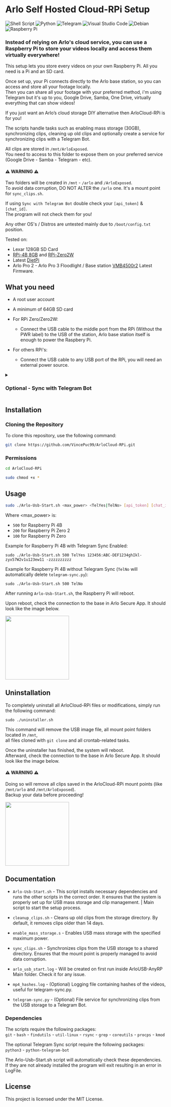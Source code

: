 # Arlo Self Hosted Cloud-RPi Setup

![Shell Script](https://img.shields.io/badge/shell_script-%23121011.svg?style=for-the-badge&logo=gnu-bash&logoColor=white)
![Python](https://img.shields.io/badge/python-3670A0?style=for-the-badge&logo=python&logoColor=ffdd54)
![Telegram](https://img.shields.io/badge/Telegram-2CA5E0?style=for-the-badge&logo=telegram&logoColor=white)
![Visual Studio Code](https://img.shields.io/badge/Visual%20Studio%20Code-0078d7.svg?style=for-the-badge&logo=visual-studio-code&logoColor=white)
![Debian](https://img.shields.io/badge/Debian-D70A53?style=for-the-badge&logo=debian&logoColor=white)
![Raspberry Pi](https://img.shields.io/badge/-RaspberryPi-C51A4A?style=for-the-badge&logo=Raspberry-Pi)

### Instead of relying on Arlo's cloud service, you can use a Raspberry Pi to store your videos locally and access them virtually everywhere!<br />

This setup lets you store every videos on your own Raspberry Pi. All you need is a Pi and an SD card. <br />

Once set up, your Pi connects directly to the Arlo base station, so you can access and store all your footage locally. <br />
Then you can share all your footage with your preferred method, i'm using Telegram but it's up to you, Google Drive, Samba, One Drive, virtually everything that can show videos! <br />

If you just want an Arlo’s cloud storage DIY alternative then ArloCloud-RPi is for you! <br />

The scripts handle tasks such as enabling mass storage (30GB), synchronizing clips, cleaning up old clips and optionally create a service for synchronizing clips with a Telegram Bot. <br />

All clips are stored in `/mnt/ArloExposed`.<br />
You need to access to this folder to expose them on your preferred service (Google Drive - Samba - Telegram - etc).

#### ⚠️ WARNING ⚠️
Two folders will be created in `/mnt` - `/arlo` and `/ArloExposed`.<br />To avoid data corruption, DO NOT ALTER the `/arlo` one. It's a mount point for `sync_clips.sh`.<br />

If using `Sync with Telegram Bot` double check your `[api_token]` & `[chat_id]`.<br />The program will not check them for you!<br />

Any other OS's / Distros are untested mainly due to `/boot/config.txt` position.

Tested on:
- Lexar 128GB SD Card
- [RPi-4B 8GB](https://www.raspberrypi.com/products/raspberry-pi-4-model-b/) and [RPi-Zero2W](https://www.raspberrypi.com/products/raspberry-pi-zero-2-w/)
- Latest [DietPi](https://dietpi.com/)
- Arlo Pro 2 - Arlo Pro 3 Floodlight / Base station [VMB4500r2](https://www.arlo.com/en_fi/support/faq/000062284/What-is-the-difference-between-each-Arlo-SmartHub-and-base-station) Latest Firmware.

## What you need

- A root user account

- A minimum of 64GB SD card

- For RPi Zero/Zero2W:
  - Connect the USB cable to the middle port from the RPi (Without the PWR label) to the USB of the station, Arlo base station itself is enough to power the Raspbery Pi.

- For others RPi's:
  - Connect the USB cable to any USB port of the RPi, you will need an external power source.
 

<details>
  <summary><h3>Optional - Sync with Telegram Bot</h3></summary>

For security reasons, I'm using it in polling mode. This may be inefficient, but it is strongly recommended to avoid opening any ports or exposing your public IP to the global internet. I will not develop a solution based on webhooks.

This Python script `telegram-sync.py` monitors `/mnt/ArloExposed/arlo/` in recursive mode for new video files, calculate their hashes (for logging purpose), and sends them to your Telegram bot. It uses the bot's API token and the chat ID to send the videos.

For using it just add `TelYes` during the first setup.

If you choose `TelNo`, the `telegram-sync.py` file will be automatically deleted.

**Prerequisites for Telegram Sync**

- [➡️](https://www.python.org/downloads/) `Python3`
- [➡️](https://python-telegram-bot.org/) `python-telegram-bot`
- [➡️](https://core.telegram.org/bots#how-do-i-create-a-bot) `A Telegram bot with the API token` (created via BotFather)
- [➡️](https://t.me/userinfobot) `The chat ID of the Telegram chat` where the videos will be sent.

</details>

## Installation

### Cloning the Repository
To clone this repository, use the following command:

```sh
git clone https://github.com/VincePuc99/ArloCloud-RPi.git
```

### Permissions

```sh
cd ArloCloud-RPi
```
```sh
sudo chmod +x *
```

## Usage

```sh
sudo ./Arlo-Usb-Start.sh <max_power> <TelYes|TelNo> [api_token] [chat_id]
```
Where <max_power> is:

- `500` for Raspberry Pi 4B
- `200` for Raspberry Pi Zero 2
- `100` for Raspberry Pi Zero

Example for Raspberry Pi 4B with Telegram Sync Enabled:
```
sudo ./Arlo-Usb-Start.sh 500 TelYes 123456:ABC-DEF1234ghIkl-zyx57W2v1u123ew11 -zzzzzzzzzz
```
Example for Raspberry Pi 4B without Telegram Sync (`TelNo` will automatically delete `telegram-sync.py`):
```
sudo ./Arlo-Usb-Start.sh 500 TelNo
```

After running `Arlo-Usb-Start.sh`, the Raspberry Pi will reboot.<br />

Upon reboot, check the connection to the base in Arlo Secure App. It should look like the image below.

<img height="200" src="https://github.com/user-attachments/assets/d2842741-3aa3-4ed1-bdf5-b9e80154231c" />

## Uninstallation

To completely uninstall all ArloCloud-RPi files or modifications, simply run the following command:

```
sudo ./uninstaller.sh
```
This command will remove the USB image file, all mount point folders located in `/mnt`,<br />
all files cloned with `git clone` and all crontab-related tasks.<br />

Once the uninstaller has finished, the system will reboot.<br />
Afterward, check the connection to the base in Arlo Secure App. It should look like the image below.

#### ⚠️ WARNING ⚠️
Doing so will remove all clips saved in the ArloCloud-RPi mount points (like `/mnt/arlo` and `/mnt/ArloExposed`).<br />
Backup your data before proceeding!

<img height="200" src="https://github.com/user-attachments/assets/bd331990-24a9-488d-82bf-dba40d6eb6c5" />

## Documentation

- `Arlo-Usb-Start.sh` - This script installs necessary dependencies and runs the other scripts in the correct order. It ensures that the system is properly set up for USB mass storage and clip management. | Main script to start the setup process.

- `cleanup_clips.sh` - Cleans up old clips from the storage directory. By default, it removes clips older than 14 days.

- `enable_mass_storage.s` - Enables USB mass storage with the specified maximum power.

- `sync_clips.sh` - Synchronizes clips from the USB storage to a shared directory. Ensures that the mount point is properly managed to avoid data corruption.

- `arlo_usb_start.log` - Will be created on first run inside ArloUSB-AnyRP Main folder. Check it for any issue.

- `mp4_hashes.log` - (Optional) Logging file containing hashes of the videos, useful for telegram-sync.py.

- `telegram-sync.py` - (Optional) File service for synchronizing clips from the USB storage to a Telegram Bot.

### Dependencies
The scripts require the following packages:<br />
`git` - `bash` - `findutils` - `util-linux` - `rsync` - `grep` - `coreutils` - `procps` - `kmod`

The optional Telegram Sync script require the following packages:<br />
`python3` - `python-telegram-bot`

The Arlo-Usb-Start.sh script will automatically check these dependencies.<br />If they are not already installed the program will exit resulting in an error in LogFile.

## License
This project is licensed under the MIT License.
